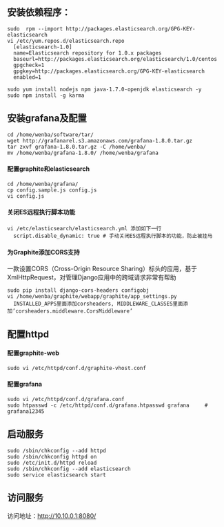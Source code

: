 ## 安装依赖程序：

    sudo  rpm --import http://packages.elasticsearch.org/GPG-KEY-elasticsearch
    vi /etc/yum.repos.d/elasticsearch.repo
      [elasticsearch-1.0]
      name=Elasticsearch repository for 1.0.x packages
      baseurl=http://packages.elasticsearch.org/elasticsearch/1.0/centos
      gpgcheck=1
      gpgkey=http://packages.elasticsearch.org/GPG-KEY-elasticsearch
      enabled=1

    sudo yum install nodejs npm java-1.7.0-openjdk elasticsearch -y
    sudo npm install -g karma

## 安装grafana及配置
    cd /home/wenba/software/tar/
    wget http://grafanarel.s3.amazonaws.com/grafana-1.8.0.tar.gz
    tar zxvf grafana-1.8.0.tar.gz -C /home/wenba/
    mv /home/wenba/grafana-1.8.0/ /home/wenba/grafana

#### 配置graphite和elasticsearch

    cd /home/wenba/grafana/
    cp config.sample.js config.js
    vi config.js 

#### 关闭ES远程执行脚本功能

    vi /etc/elasticsearch/elasticsearch.yml 添加如下一行
      script.disable_dynamic: true # 手动关闭ES远程执行脚本的功能，防止被挂马


#### 为Graphite添加CORS支持

一款设置CORS（Cross-Origin Resource Sharing）标头的应用，基于XmlHttpRequest，对管理Django应用中的跨域请求非常有帮助

    sudo pip install django-cors-headers configobj
    vi /home/wenba/graphite/webapp/graphite/app_settings.py
      INSTALLED_APPS里面添加corsheaders, MIDDLEWARE_CLASSES里面添加’corsheaders.middleware.CorsMiddleware’

## 配置httpd

#### 配置graphite-web
    sudo vi /etc/httpd/conf.d/graphite-vhost.conf
    
#### 配置grafana
    sudo vi /etc/httpd/conf.d/grafana.conf
    sudo htpasswd -c /etc/httpd/conf.d/grafana.htpasswd grafana     # grafana12345

## 启动服务

    sudo /sbin/chkconfig --add httpd
    sudo /sbin/chkconfig httpd on
    sudo /etc/init.d/httpd reload
    sudo /sbin/chkconfig --add elasticsearch
    sudo service elasticsearch start

## 访问服务

访问地址：http://10.10.0.1:8080/

